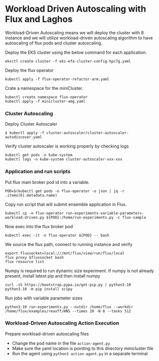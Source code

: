 # Workload Driven Autoscaling with Flux and Laghos
Workload-Driven Autoscaling means we will deploy the cluster with 8 instance and we will utilize workload-driven autoscaling algorithm
to have autoscaling of flux pods and cluster autoscaling.

Deploy the EKS cluster using the below command for each application.
```console
eksctl create cluster -f eks-efa-cluster-config-hpc7g.yaml
```

Deploy the flux operator
```console
kubectl apply -f flux-operator-refactor-arm.yaml
```

Crate a namespace for the miniCluster.
```console
kubectl create namespace flux-operator
kubectl apply -f minicluster-amg.yaml
```

### Cluster Autoscaling
Deploy Cluster Autoscaler
```console
$ kubectl apply -f cluster-autoscaler/cluster-autoscaler-autodiscover.yaml
```

Verify cluster autoscaler is working properly by checking logs
```console
kubectl get pods -n kube-system
kubectl logs -n kube-system cluster-autoscaler-xxx-xxx
```

### Application and run scripts

Put flux main broker pod id into a variable. 
```console
POD=$(kubectl get pods -n flux-operator -o json | jq -r .items[0].metadata.name)
```

Copy run script that will submit ensemble application in Flux.
```console
kubectl cp -n flux-operator run-experiments-variable-parameters-workload-driven.py ${POD}:/home/run-experiments.py -c flux-sample
```

Now exec into the flux broker pod
```console
kubectl exec -it -n flux-operator ${POD} -- bash
```

We source the flux path, connect to running instance and verify
```console
export fluxsocket=local:///mnt/flux/view/run/flux/local
flux proxy $fluxsocket bash
flux resource list
```

Numpy is required to run dynamic size experiment. If numpy is not already present, install latest pip and then install numpy
```pycon
curl -sS https://bootstrap.pypa.io/get-pip.py | python3.10
python3.10 -m pip install scipy
```

Run jobs with variable parameter sizes
```
python3.10 run-experiments.py --outdir /home/flux --workdir /home/flux/examples/reaxff/HNS --times 20 -N 8 --tasks 512
```

### Workload-Driven Autoscaling Action Execution
Prepare workload-driven autoscaling files
- Change the pod name in the file `action-agent.py`
- Make sure the yaml location is pointing to this directory minicluster file
- Run the agent using `python3 action-agent.py` in a separate terminal